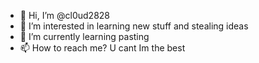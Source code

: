 - 👋 Hi, I’m @cl0ud2828
- 👀 I’m interested in learning new stuff and stealing ideas
- 🌱 I’m currently learning pasting 
- 📫 How to reach me? U cant Im the best 

<!---
cl0ud2828/cl0ud2828 is a ✨ special ✨ repository because its `README.md` (this file) appears on your GitHub profile.
You can click the Preview link to take a look at your changes.
--->
